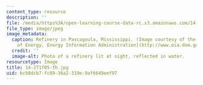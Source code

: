 ```yaml
---
content_type: resource
description: ''
file: /media/https%3A/open-learning-course-data-rc.s3.amazonaws.com/14-271-industrial-organization-i-fall-2005/bcb8dcb7fc8936a2319e9af6649eef97_14-271f05-th.jpg
file_type: image/jpeg
image_metadata:
  caption: Refinery in Pascagoula, Mississippi. (Image courtesy of the [U.S. Department
    of Energy, Energy Information Administration](http://www.eia.doe.gov/).)
  credit: ''
  image-alt: Photo of a refinery lit at night, reflected in water.
resourcetype: Image
title: 14-271f05-th.jpg
uid: bcb8dcb7-fc89-36a2-319e-9af6649eef97
---
```

